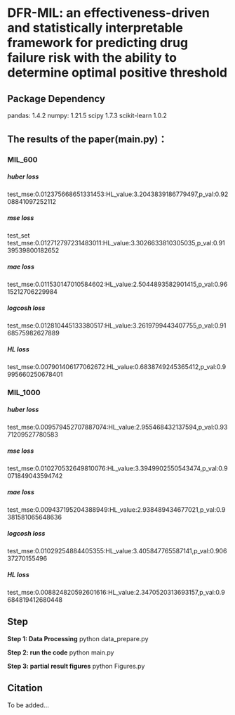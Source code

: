 # __DFR-MIL: an effectiveness-driven and statistically interpretable framework for predicting drug failure risk with the ability to determine optimal positive threshold__

## __Package Dependency__

pandas: 1.4.2 
numpy: 1.21.5 
scipy 1.7.3 
scikit-learn 1.0.2 

## __The results of the paper(main.py)：__

### MIL_600
##### huber loss #####
test_mse:0.012375668651331453:HL_value:3.2043839186779497,p_val:0.9208841097252112

##### mse loss #####
test_set
test_mse:0.012712797231483011:HL_value:3.3026633810305035,p_val:0.9139539800182652

##### mae loss #####
test_mse:0.011530147010584602:HL_value:2.5044893582901415,p_val:0.9615212706229984

##### logcosh loss #####
test_mse:0.012810445133380517:HL_value:3.2619799443407755,p_val:0.9168575982627889

##### HL loss #####
test_mse:0.007901406177062672:HL_value:0.6838749245365412,p_val:0.9995660250678401

### MIL_1000
##### huber loss #####
test_mse:0.009579452707887074:HL_value:2.955468432137594,p_val:0.9371209527780583

##### mse loss #####
test_mse:0.010270532649810076:HL_value:3.3949902550543474,p_val:0.9071849043594742

##### mae loss #####
test_mse:0.009437195204388949:HL_value:2.938489434677021,p_val:0.9381581065648636

##### logcosh loss #####
test_mse:0.01029254884405355:HL_value:3.405847765587141,p_val:0.90637270155496

##### HL loss #####
test_mse:0.008824820592601616:HL_value:2.3470520313693157,p_val:0.9684819412680448

## Step

__Step 1: Data Processing__ 
python data_prepare.py

__Step 2: run the code__ 
python main.py

__Step 3: partial result figures__ 
python Figures.py

## __Citation__ 
To be added...
